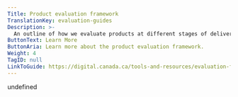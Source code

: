 ```yaml
---
Title: Product evaluation framework
TranslationKey: evaluation-guides
Description: >-
  An outline of how we evaluate products at different stages of delivery.
ButtonText: Learn More
ButtonAria: Learn more about the product evaluation framework.
Weight: 4
TagID: null
LinkToGuide: https://digital.canada.ca/tools-and-resources/evaluation-framework/
---
```


undefined
